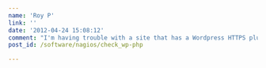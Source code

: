 ```yaml
---
name: 'Roy P'
link: ''
date: '2012-04-24 15:08:12'
comment: "I'm having trouble with a site that has a Wordpress HTTPS plugin installed.  Below is the error that I am getting when the check tries to run against the directory.\n\n\n\n{% highlight javascript %}\n<!-- WordPress HTTPS Proxy Check -->\nfunction getCookie(a){var b=document.cookie;var c=a+\"=\";var d=b.indexOf(\"; \"+c);if(d==-1){d=b.indexOf(c);if(d!=0)return null}else{d+=2;var e=document.cookie.indexOf(\";\",d);if(e==-1){e=b.length}}return unescape(b.substring(d+c.length,e))}if(getCookie(\"wp_proxy\")!=true){if(window.location.protocol==\"https:\"){document.cookie=\"wp_proxy=1; path=/; expires=Sun, 24-Apr-2022 13:03:46 GMT\"}else if(getCookie(\"wp_proxy\")==null){document.cookie=\"wp_proxy=0; path=/; expires=Sun, 24-Apr-2022 13:03:46 GMT\"}if(getCookie(\"wp_proxy\")!=null){window.location.reload()}else{document.write(\"You must enable cookies.\")}}\nYour browser does not support JavaScript.\n{% endhighlight %}\n\n"
post_id: /software/nagios/check_wp-php

---
```



